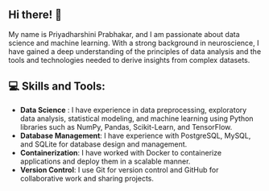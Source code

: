 ## Hi there! 👋
My name is Priyadharshini Prabhakar, and I am passionate about data science and machine learning. With a strong background in neuroscience, I have gained a deep understanding of the principles of data analysis and the tools and technologies needed to derive insights from complex datasets.

## 💻 Skills and Tools:
- **Data Science** : I have experience in data preprocessing, exploratory data analysis, statistical modeling, and machine learning using Python libraries such as NumPy, Pandas, Scikit-Learn, and TensorFlow.
- **Database Management**: I have experience with PostgreSQL, MySQL, and SQLite for database design and management.
- **Containerization**: I have worked with Docker to containerize applications and deploy them in a scalable manner.
- **Version Control**: I use Git for version control and GitHub for collaborative work and sharing projects.
